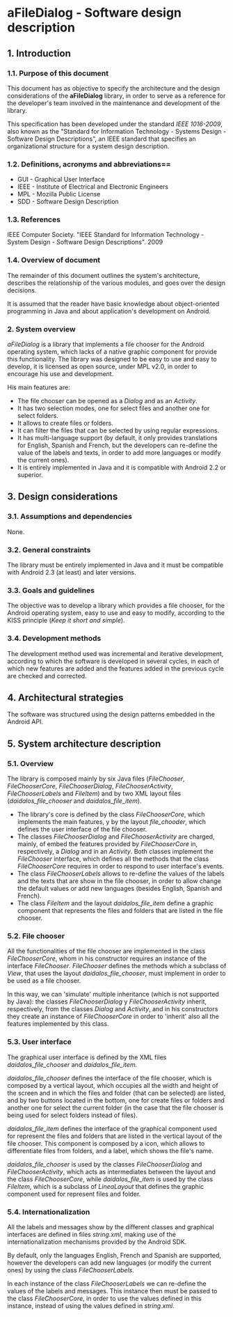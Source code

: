 aFileDialog - Software design description
=========================================

## 1. Introduction

### 1.1. Purpose of this document

This document has as objective to specify the architecture and the design considerations of the **aFileDialog** library, in order to serve as a reference for the developer's team involved in the maintenance and development of the library. 

This specification has been developed under the standard _IEEE 1016-2009_, also known as the "Standard for Information Technology - Systems Design - Software Design Descriptions", an IEEE standard that specifies an organizational structure for a system design description.

### 1.2. Definitions, acronyms and abbreviations==

* GUI - Graphical User Interface
* IEEE - Institute of Electrical and Electronic Engineers
* MPL - Mozilla Public License
* SDD - Software Design Description

### 1.3. References

IEEE Computer Society. "IEEE Standard for Information Technology - System Design - Software Design Descriptions". 2009

### 1.4. Overview of document

The remainder of this document outlines the system's architecture, describes the relationship of the various modules, and goes over the design decisions.

It is assumed that the reader have basic knowledge about object-oriented programming in Java and about application's development on Android.

### 2. System overview

_aFileDialog_ is a library that implements a file chooser for the Android operating system, which lacks of a native graphic component for provide this functionality. The library was designed to be easy to use and easy to develop, it is licensed as open source, under MPL v2.0, in order to encourage his use and development.

His main features are:
* The file chooser can be opened as a _Dialog_ and as an _Activity_.
* It has two selection modes, one for select files and another one for select folders.
* It allows to create files or folders.
* It can filter the files that can be selected by using regular expressions.
* It has multi-language support (by default, it only provides translations for English, Spanish and French, but the developers can re-define the value of the labels and texts, in order to add more languages or modify the current ones).
* It is entirely implemented in Java and it is compatible with Android 2.2 or superior.

## 3. Design considerations

### 3.1. Assumptions and dependencies

None.

### 3.2. General constraints

The library must be entirely implemented in Java and it must be compatible with Android 2.3 (at least) and later versions.

### 3.3. Goals and guidelines

The objective was to develop a library which provides a file chooser, for the Android operating system, easy to use and easy to modify, according to the KISS principle (_Keep it short and simple_).

### 3.4. Development methods
 
The development method used was incremental and iterative development, according to which the software is developed in several cycles, in each of which new features are added and the features added in the previous cycle are checked and corrected.

## 4. Architectural strategies

The software was structured using the design patterns embedded in the Android API.

## 5. System architecture description

### 5.1. Overview

The library is composed mainly by six Java files (_FileChooser_, _FileChooserCore_, _FileChooserDialog_, _FileChooserActivity_, _FileChooserLabels_ and _FileItem_) and by two XML layout files (_daidalos_file_chooser_ and _daidalos_file_item_).

* The library's core is defined by the class _FileChooserCore_, which implements the main features, y by the layout _file_chooder_, which defines the user interface of the file chooser.
* The classes _FileChooserDialog_ and _FileChooserActivity_ are charged, mainly, of embed the features provided by _FileChooserCore_ in, respectively, a _Dialog_ and in an _Activity_. Both classes implement the _FileChooser_ interface, which defines all the methods that the class _FileChooserCore_ requires in order to respond to user interface's events.
* The class _FileChooserLabels_ allows to re-define the values of the labels and the texts that are show in the file chooser, in order to allow change the default values or add new languages (besides English, Spanish and French).
* The class _FileItem_ and the layout _daidalos_file_item_ define a graphic component that represents the files and folders that are listed in the file chooser.

### 5.2. File chooser

All the functionalities of the file chooser are implemented in the class _FileChooserCore_, whom in his constructor requires an instance of the interface _FileChooser_. _FileChooser_ defines the methods which a subclass of _View_, that uses the layout _daidalos_file_chooser_, must implement in order to be used as a file chooser.

In this way, we can 'simulate' multiple inheritance (which is not supported by Java): the classes _FileChooserDialog_ y _FileChooserActivity_ inherit, respectively, from the classes _Dialog_ and _Activity_, and in his constructors they create an instance of _FileChooserCore_ in order to 'inherit' also all the features implemented by this class.

### 5.3. User interface

The graphical user interface is defined by the XML files _daidalos_file_chooser_ and _daidalos_file_item_.

_daidalos_file_chooser_ defines the interface of the file chooser, which is composed by a vertical layout, which occupies all the width and height of the screen and in which the files and folder (that can be selected) are listed, and by two buttons located in the bottom, one for create files or folders and another one for select the current folder (in the case that the file chooser is being used for select folders instead of files).

_daidalos_file_item_ defines the interface of the graphical component used for represent the files and folders that are listed in the vertical layout of the file chooser. This component is composed by a icon, which allows to differentiate files from folders, and a label, which shows the file's name.

_daidalos_file_chooser_ is used by the classes _FileChooserDialog_ and _FileChooserActivity_, which acts as intermediates between the layout and the class _FileChooserCore_, while _daidalos_file_item_ is used by the class _FileItem_, which is a subclass of _LineaLayout_ that defines the graphic component used for represent files and folder.

### 5.4. Internationalization

All the labels and messages show by the different classes and graphical interfaces are defined in files _string.xml_, making use of the internationalization mechanisms provided by the Android SDK.

By default, only the languages English, French and Spanish are supported, however the developers can add new languages (or modify the current ones) by using the class _FileChooserLabels_.

In each instance of the class _FileChooserLabels_ we can re-define the values of the labels and messages. This instance then must be passed to the class _FileChooserCore_, in order to use the values defined in this instance, instead of using the values defined in _string.xml_.

